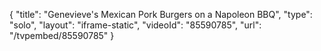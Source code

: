 {
    "title": "Genevieve's Mexican Pork Burgers on a Napoleon BBQ",
    "type": "solo",
    "layout": "iframe-static",
    "videoId": "85590785",
    "url": "\/tvpembed\/85590785"
}